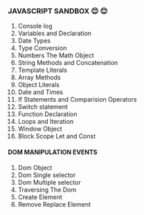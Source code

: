 ### JAVASCRIPT SANDBOX :blush: :blush:

1.  Console log
2.  Variables and Declaration
3.  Date Types
4.  Type Conversion
5.  Numbers The Math Object
6.  String Methods and Concatenation
7.  Template Literals
8.  Array Methods
9.  Object Literals
10. Date and Times
11. If Statements and Comparision Operators
12. Switch statement
13. Function Declaration
14. Loops and Iteration
15. Window Object
16. Block Scope Let and Const

#### DOM MANIPULATION EVENTS

1. Dom Object
2. Dom Single selector
3. Dom Multiple selector
4. Traversing The Dom
5. Create Element
6. Remove Replace Element
